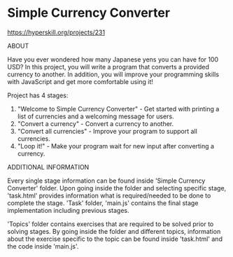 # Simple Currency Converter

https://hyperskill.org/projects/231

ABOUT

Have you ever wondered how many Japanese yens you can have for 100 USD? 
In this project, you will write a program that converts a provided currency to another.
In addition, you will improve your programming skills with JavaScript and get more comfortable using it!

Project has 4 stages:

  1. "Welcome to Simple Currency Converter" - Get started with printing a list of currencies and a welcoming message for users.
  2. "Convert a currency" - Convert a currency to another.
  3. "Convert all currencies" - Improve your program to support all currencies.
  4. "Loop it!" - Make your program wait for new input after converting a currency.

ADDITIONAL INFORMATION

Every single stage information can be found inside 'Simple Currency Converter' folder. Upon going inside the folder and selecting specific
stage, 'task.html' provides information what is required/needed to be done to complete the stage.
'Task' folder, 'main.js' contains the final stage implementation including previous stages.

'Topics' folder contains exercises that are required to be solved prior to solving stages. By going inside the folder
and different topics, information about the exercise specific to the topic can be found inside 'task.html' and the code inside 'main.js'.
